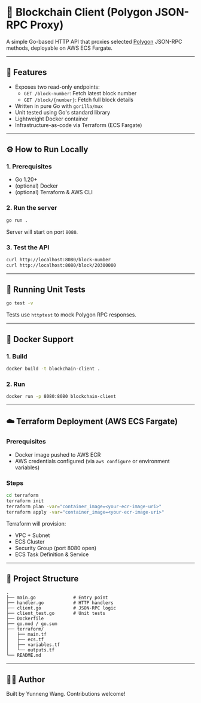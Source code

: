 # 🚀 Blockchain Client (Polygon JSON-RPC Proxy)

A simple Go-based HTTP API that proxies selected [Polygon](https://polygon-rpc.com) JSON-RPC methods, deployable on AWS ECS Fargate.

---

## 📌 Features

- Exposes two read-only endpoints:
  - `GET /block-number`: Fetch latest block number
  - `GET /block/{number}`: Fetch full block details
- Written in pure Go with `gorilla/mux`
- Unit tested using Go's standard library
- Lightweight Docker container
- Infrastructure-as-code via Terraform (ECS Fargate)

---

## ⚙️ How to Run Locally

### 1. Prerequisites

- Go 1.20+
- (optional) Docker
- (optional) Terraform & AWS CLI

### 2. Run the server

```bash
go run .
```

Server will start on port `8080`.

### 3. Test the API

```bash
curl http://localhost:8080/block-number
curl http://localhost:8080/block/20300000
```

---

## 🧪 Running Unit Tests

```bash
go test -v
```

Tests use `httptest` to mock Polygon RPC responses.

---

## 🐳 Docker Support

### 1. Build

```bash
docker build -t blockchain-client .
```

### 2. Run

```bash
docker run -p 8080:8080 blockchain-client
```

---

## ☁️ Terraform Deployment (AWS ECS Fargate)

### Prerequisites

- Docker image pushed to AWS ECR
- AWS credentials configured (via `aws configure` or environment variables)

### Steps

```bash
cd terraform
terraform init
terraform plan -var="container_image=<your-ecr-image-uri>"
terraform apply -var="container_image=<your-ecr-image-uri>"
```

Terraform will provision:

- VPC + Subnet
- ECS Cluster
- Security Group (port 8080 open)
- ECS Task Definition & Service

---


## 📁 Project Structure

```
.
├── main.go              # Entry point
├── handler.go           # HTTP handlers
├── client.go            # JSON-RPC logic
├── client_test.go       # Unit tests
├── Dockerfile
├── go.mod / go.sum
├── terraform/
│   ├── main.tf
│   ├── ecs.tf
│   ├── variables.tf
│   └── outputs.tf
└── README.md
```

---

## 🧑‍💻 Author

Built by Yunneng Wang. Contributions welcome!
